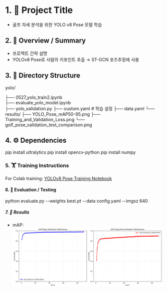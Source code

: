 # 1. 📌 Project Title
- 골프 자세 분석을 위한 YOLO v8 Pose 모델 학습

## 2. 📝 Overview / Summary
- 프로젝트 간략 설명
- YOLOv8 Pose로 사람의 키포인트 추출 → ST-GCN 포즈추정에 사용

## 3. 📁 Directory Structure
yolo/

├── 0527_yolo_train2.ipynb              
├── evaluate_yolo_model.ipynb      
├── yolo_validation.py 
├── custom.yaml            # 학습 설정
├── data.yaml
└── results/
    ├── YOLO_Pose_mAP50-95.png
    ├── Training_and_Validation_Loss.png
    └── golf_pose_validation_test_comparison.png

## 4. ⚙️ Dependencies
pip install ultralytics
pip install opencv-python
pip install numpy

### 5. 🏋️ Training Instructions
For Colab training: [YOLOv8 Pose Training Notebook](./yolo/0527_yolo_train2.ipynb)

#### 6. 🧪 Evaluation / Testing
python evaluate.py --weights best.pt --data config.yaml --imgsz 640

##### 7. 🎯 Results
- mAP: ![mAP50-95 Chart](./yolo/results/YOLO_Pose_mAP50-95.png)
